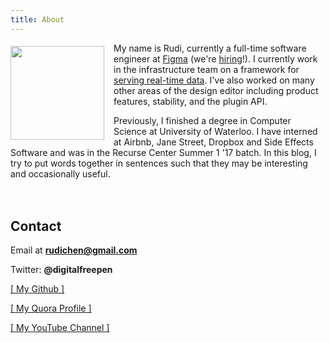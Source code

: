```yaml
---
title: About
---
```


<img src="/images/profile_pic.jpg" style="float: left; margin: 5px 15px 0px 0px;" width="150" />

My name is Rudi, currently a full-time software engineer at [Figma](https://www.figma.com/) (we're [hiring](https://www.figma.com/careers/)!). I currently work in the infrastructure team on a framework for [serving real-time data](https://www.figma.com/blog/livegraph-real-time-data-fetching-at-figma/). I've also worked on many other areas of the design editor including product features, stability, and the plugin API.

Previously, I finished a degree in Computer Science at University of Waterloo. I have interned at Airbnb, Jane Street, Dropbox and Side Effects Software and was in the Recurse Center Summer 1 '17 batch. In this blog, I try to put words together in sentences such that they may be interesting and occasionally useful.

<div class="rc-scout" style="height: 20px"></div>
<script async defer src="https://www.recurse-scout.com/loader.js?t=034547b553d5c90c69cd181cc8edd7ed"></script>

Contact
-------

Email at **rudichen@gmail.com**

Twitter: **@digitalfreepen**

<a href="https://github.com/rudi-c" target="_blank">[ My Github ]</a>

<a href="http://www.quora.com/Rudi-Chen" target="_blank">[ My Quora Profile ]</a>

<a href="https://www.youtube.com/user/Advecticity" target="_blank">[ My YouTube Channel ]</a>


